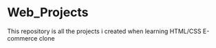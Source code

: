 # Web_Projects
This repository is all the projects i created when learning HTML/CSS
E-commerce clone
